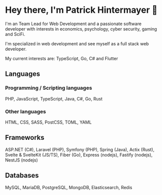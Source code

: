 # Hey there, I'm Patrick Hintermayer 👋

I'm an Team Lead for Web Development and a passionate software developer with interests in economics, psychology, cyber security, gaming and SciFi.

I'm specialized in web development and see myself as a full stack web developer.

My current interests are: TypeScript, Go, C# and Flutter

## Languages
### Programming / Scripting languages
PHP, JavaScript, TypeScript, Java, C#, Go, Rust

### Other languages
HTML, CSS, SASS, PostCSS, TOML, YAML

## Frameworks
ASP.NET (C#), Laravel (PHP), Symfony (PHP), Spring (Java), Actix (Rust), Svelte & SvelteKit (JS/TS), Fiber (Go), Express (nodejs), Fastify (nodejs), NestJS (nodejs)

## Databases
MySQL, MariaDB, PostgreSQL, MongoDB, Elasticsearch, Redis
